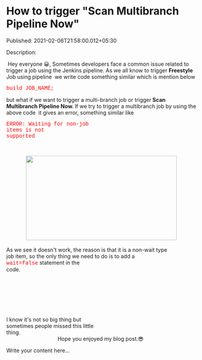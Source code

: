 # How to trigger "Scan Multibranch Pipeline Now"

Published: 2021-02-06T21:58:00.012+05:30

Description: <p>&nbsp;Hey everyone 😀, Sometimes developers face a common
      issue related to trigger a job using the Jenkins pipeline. As we all know to trigger
      <b>Freestyle</b> Job using pipeline&nbsp; we write code something similar
      which is mention below</p><p><span style="color: red; font-family:
      courier;">build JOB_NAME;</span></p><p><span style="font-family:
      inherit;">but what if we want to trigger a multi-branch job or
      trigger<b>&nbsp;</b></span><b>Scan Multibranch Pipeline Now.
      </b>If we try to trigger a multibranch job by using the above code&nbsp; it gives an
      error, something similar like&nbsp;</p><p><span style="caret-color: rgb(51,
      51, 51); font-size: var(--font-size-monospace); white-space: pre-wrap;"><span
      style="color: red; font-family: courier;">ERROR: Waiting for non-job items is not
      supported</span></span></p><p><span style="caret-color: rgb(51, 51,
      51); font-size: var(--font-size-monospace); white-space: pre-wrap;"><span style="color:
      red; font-family: courier;"><br
      /></span></span></p><p><span style="caret-color: rgb(51, 51,
      51); font-size: var(--font-size-monospace); white-space:
      pre-wrap;"></span></p><div class="separator" style="clear: both; text-align:
      center;"><a
      href="https://1.bp.blogspot.com/-BmOEwrr5VSg/YBrQjboSZ1I/AAAAAAAAAUE/C4c0LqFt3Y8we2QGyjWaygS2G4gFb0CqgCNcBGAsYHQ/s1440/Screen%2BShot%2B2021-02-03%2Bat%2B10.03.45%2BPM.png"
      style="margin-left: 1em; margin-right: 1em;"><img border="0" data-original-height="807"
      data-original-width="1440" height="224"
      src="https://1.bp.blogspot.com/-BmOEwrr5VSg/YBrQjboSZ1I/AAAAAAAAAUE/C4c0LqFt3Y8we2QGyjWaygS2G4gFb0CqgCNcBGAsYHQ/w400-h224/Screen%2BShot%2B2021-02-03%2Bat%2B10.03.45%2BPM.png"
      width="400" /></a></div><br /><span style="font-family:
      inherit;">As we see it doesn't work, the reason is that it is a non-wait
      </span><span style="caret-color: rgb(51, 51, 51); white-space:
      pre-wrap;">type</span><span style="caret-color: rgb(51, 51, 51); font-family:
      inherit; font-size: var(--font-size-monospace); white-space: pre-wrap;"> job item, so the
      only thing we need to do is to add a </span><span style="caret-color: rgb(51, 51,
      51); font-size: var(--font-size-monospace); white-space: pre-wrap;"><span style="color:
      red; font-family: courier;">wait=false</span></span><span
      style="caret-color: rgb(51, 51, 51); font-family: inherit; font-size:
      var(--font-size-monospace); white-space: pre-wrap;"> statement in the code.
      </span><p></p><div><span style="caret-color: rgb(51, 51, 51);
      font-family: inherit; font-size: var(--font-size-monospace); white-space: pre-wrap;"><br
      /></span></div><div><br /></div><div><br
      /></div><div><br />
      <script
      src="https://gist.github.com/Svastikkka/8fc4175fdb0aefb5cb2ad5fd2e1c6ccb.js"></script>
      </div><div><br /></div><div><div><span
      style="caret-color: rgb(51, 51, 51); white-space: pre-wrap;"><br
      class="Apple-interchange-newline" />I know it's not so big thing but sometimes people
      missed this little thing.</span></div><div style="text-align: center;">Hope
      you enjoyed my blog post.😎&nbsp;</div></div>


Write your content here...
